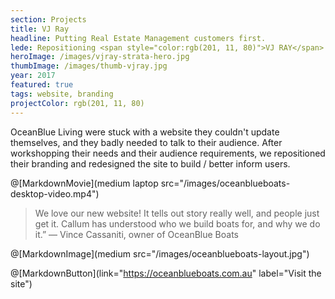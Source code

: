 ```yaml
---
section: Projects
title: VJ Ray
headline: Putting Real Estate Management customers first.
lede: Repositioning <span style="color:rgb(201, 11, 80)">VJ RAY</span> as people-first Real Estate Managers.
heroImage: /images/vjray-strata-hero.jpg
thumbImage: /images/thumb-vjray.jpg
year: 2017
featured: true
tags: website, branding
projectColor: rgb(201, 11, 80)
---
```


OceanBlue Living were stuck with a website they couldn't update themselves, and they badly needed to talk to their audience. After workshopping their needs and their audience requirements, we repositioned their branding and redesigned the site to build / better inform users.

@[MarkdownMovie](medium laptop src="/images/oceanblueboats-desktop-video.mp4")

> We love our new website! It tells out story really well, and people just get it. Callum has understood who we build boats for, and why we do it.” — Vince Cassaniti, owner of OceanBlue Boats

@[MarkdownImage](medium src="/images/oceanblueboats-layout.jpg")

@[MarkdownButton](link="https://oceanblueboats.com.au" label="Visit the site")
